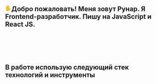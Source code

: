 ## <img src="assets/270b.png" width="20" heigth="20" alt='hello'>Добро пожаловать! Меня зовут Рунар. Я Frontend-разработчик. Пишу на JavaScript и React JS.
<br/>
<br/>
<br/>
<br/>

## В работе использую следующий стек технологий и инструменты
